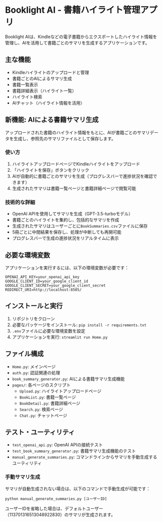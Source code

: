 # Booklight AI - 書籍ハイライト管理アプリ

Booklight AIは、Kindleなどの電子書籍からエクスポートしたハイライト情報を管理し、AIを活用して書籍ごとのサマリを生成するアプリケーションです。

## 主な機能

- Kindleハイライトのアップロードと管理
- 書籍ごとのAIによるサマリ生成
- 書籍一覧表示
- 書籍詳細表示（ハイライト一覧）
- ハイライト検索
- AIチャット（ハイライト情報を活用）

## 新機能: AIによる書籍サマリ生成

アップロードされた書籍のハイライト情報をもとに、AIが書籍ごとのサマリデータを生成し、参照先のサマリファイルとして保存します。

### 使い方

1. ハイライトアップロードページでKindleハイライトをアップロード
2. 「ハイライトを保存」ボタンをクリック
3. AIが自動的に書籍ごとのサマリを生成（プログレスバーで進捗状況を確認できます）
4. 生成されたサマリは書籍一覧ページと書籍詳細ページで閲覧可能

### 技術的な詳細

- OpenAI APIを使用してサマリを生成（GPT-3.5-turboモデル）
- 書籍ごとのハイライトを集約し、包括的なサマリを作成
- 生成されたサマリはユーザーごとに`BookSummaries.csv`ファイルに保存
- 5冊ごとに中間結果を保存し、処理が中断しても再開可能
- プログレスバーで生成の進捗状況をリアルタイムに表示

## 必要な環境変数

アプリケーションを実行するには、以下の環境変数が必要です：

```
OPENAI_API_KEY=your_openai_api_key
GOOGLE_CLIENT_ID=your_google_client_id
GOOGLE_CLIENT_SECRET=your_google_client_secret
REDIRECT_URI=http://localhost:8505/
```

## インストールと実行

1. リポジトリをクローン
2. 必要なパッケージをインストール: `pip install -r requirements.txt`
3. `.env`ファイルに必要な環境変数を設定
4. アプリケーションを実行: `streamlit run Home.py`

## ファイル構成

- `Home.py`: メインページ
- `auth.py`: 認証関連の処理
- `book_summary_generator.py`: AIによる書籍サマリ生成機能
- `pages/`: 各ページのスクリプト
  - `Upload.py`: ハイライトアップロードページ
  - `BookList.py`: 書籍一覧ページ
  - `BookDetail.py`: 書籍詳細ページ
  - `Search.py`: 検索ページ
  - `Chat.py`: チャットページ

## テスト・ユーティリティ

- `test_openai_api.py`: OpenAI APIの接続テスト
- `test_book_summary_generator.py`: 書籍サマリ生成機能のテスト
- `manual_generate_summaries.py`: コマンドラインからサマリを手動生成するユーティリティ

### 手動サマリ生成

サマリが自動生成されない場合は、以下のコマンドで手動生成が可能です：

```
python manual_generate_summaries.py [ユーザーID]
```

ユーザーIDを省略した場合は、デフォルトユーザー（113701316513048922830）のサマリが生成されます。
